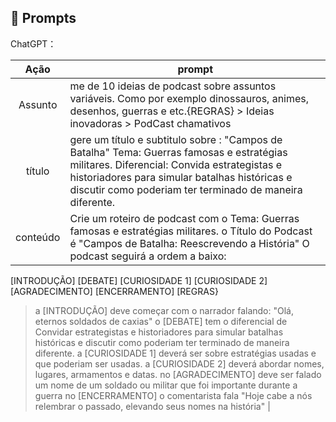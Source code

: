 ## 🧠 Prompts


ChatGPT：

|   Ação   | prompt                                                                                                                                                                                                                                                                         |
| :------: | ------------------------------------------------------------------------------------------------------------------------------------------------------------------------------------------------------------------------------------------------------------------------------ |
| Assunto | me de 10 ideias de podcast sobre assuntos variáveis. Como por exemplo dinossauros, animes, desenhos, guerras e etc.{REGRAS} > Ideias inovadoras > PodCast chamativos
|  título  | gere um título e subtitulo sobre : "Campos de Batalha" Tema: Guerras famosas e estratégias militares. Diferencial: Convida estrategistas e historiadores para simular batalhas históricas e discutir como poderiam ter terminado de maneira diferente.                                                        |
| conteúdo | Crie um roteiro de podcast com o Tema: Guerras famosas e estratégias militares. o Título do Podcast é "Campos de Batalha: Reescrevendo a História" O podcast seguirá a ordem a baixo: 
[INTRODUÇÃO]
[DEBATE]
[CURIOSIDADE 1]
[CURIOSIDADE 2]
[AGRADECIMENTO]
[ENCERRAMENTO]
[REGRAS}
> a [INTRODUÇÃO] deve começar com o narrador falando: "Olá, eternos soldados de caxias"
> o [DEBATE] tem o diferencial de Convidar estrategistas e historiadores para simular batalhas históricas e discutir como poderiam ter terminado de maneira diferente.
> a [CURIOSIDADE 1] deverá ser sobre estratégias usadas e que poderiam ser usadas.
> a [CURIOSIDADE 2] deverá abordar nomes, lugares, armamentos e datas.
> no [AGRADECIMENTO] deve ser falado um nome de um soldado ou militar que foi importante durante a guerra
> no [ENCERRAMENTO] o comentarista fala "Hoje cabe a nós relembrar o passado, elevando seus nomes na história" |

